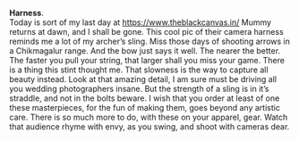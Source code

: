 **Harness**.  
Today is sort of my last day at <a href="https://www.theblackcanvas.in/">https://www.theblackcanvas.in/</a> Mummy returns at dawn, and I shall be gone. This cool pic of their camera harness reminds me a lot of my archer’s sling. Miss those days of shooting arrows in a Chikmagalur range. And the bow just says it well.
The nearer the better. The faster you pull your string, that larger shall you miss your game. There is a thing this stint thought me. That slowness is the way to capture all beauty instead. Look at that amazing detail, I am sure must be driving all you wedding photographers insane.
But the strength of a sling is in it’s straddle, and not in the bolts beware. I wish that you order at least of one these masterpieces, for the fun of making them, goes beyond any artistic care. There is so much more to do, with these on your apparel, gear. Watch that audience rhyme with envy, as you swing, and shoot with cameras dear.